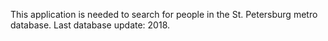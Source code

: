 This application is needed to search for people in the St. Petersburg metro database. Last database update: 2018.
